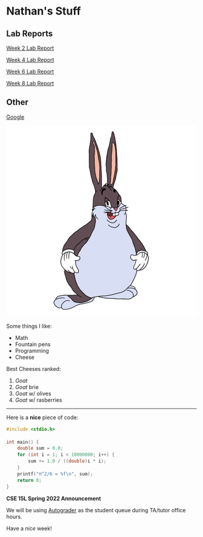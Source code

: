 # Nathan's Stuff 

## Lab Reports

[Week 2 Lab Report](Week-2-Lab-Report.md)

[Week 4 Lab Report](Week-4-Lab-Report.md)

[Week 6 Lab Report](Week-6-Lab-Report.md)

[Week 8 Lab Report](week-8-Lab-Report.md)

## Other

[Google](https://google.com)

![Chungus](index_resources/gcmhgfwtvmcblzzpbrqgtgsthjqfriif.jpg)

Some things I like:

- Math
- Fountain pens
- Programming
- Cheese

Best Cheeses ranked:

1. *Goat*
2. *Goat* brie
3. *Goat* w/ olives
4. *Goat* w/ rasberries

---

Here is a **nice** piece of code:

```c
#include <stdio.h>

int main() {
    double sum = 0.0;
    for (int i = 1; i < 10000000; i++) {
        sum += 1.0 / ((double)i * i);
    }
    printf("π^2/6 = %f\n", sum);
    return 0;
}
```

**CSE 15L Spring 2022 Announcement**

We will be using [Autograder](https://autograder.ucsd.edu/queue/615) as the student queue during TA/tutor office hours.

Have a *nice* week!
